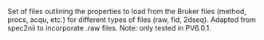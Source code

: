 Set of files outlining the properties to load from the Bruker files (method, procs, acqu, etc.) for different types of files (raw, fid, 2dseq). Adapted from spec2nii to incorporate .raw files. Note: only tested in PV6.0.1.
